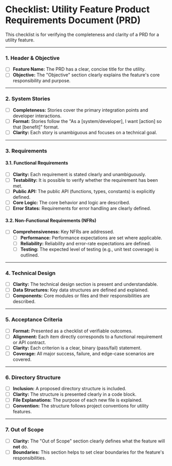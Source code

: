 # Checklist: Utility Feature Product Requirements Document (PRD)

This checklist is for verifying the completeness and clarity of a PRD for a utility feature.

---

### 1. Header & Objective

- [ ] **Feature Name:** The PRD has a clear, concise title for the utility.
- [ ] **Objective:** The "Objective" section clearly explains the feature's core responsibility and purpose.

---

### 2. System Stories

- [ ] **Completeness:** Stories cover the primary integration points and developer interactions.
- [ ] **Format:** Stories follow the "As a [system/developer], I want [action] so that [benefit]" format.
- [ ] **Clarity:** Each story is unambiguous and focuses on a technical goal.

---

### 3. Requirements

#### 3.1. Functional Requirements

- [ ] **Clarity:** Each requirement is stated clearly and unambiguously.
- [ ] **Testability:** It is possible to verify whether the requirement has been met.
- [ ] **Public API:** The public API (functions, types, constants) is explicitly defined.
- [ ] **Core Logic:** The core behavior and logic are described.
- [ ] **Error States:** Requirements for error handling are clearly defined.

#### 3.2. Non-Functional Requirements (NFRs)

- [ ] **Comprehensiveness:** Key NFRs are addressed.
  - [ ] **Performance:** Performance expectations are set where applicable.
  - [ ] **Reliability:** Reliability and error-rate expectations are defined.
  - [ ] **Testing:** The expected level of testing (e.g., unit test coverage) is outlined.

---

### 4. Technical Design

- [ ] **Clarity:** The technical design section is present and understandable.
- [ ] **Data Structures:** Key data structures are defined and explained.
- [ ] **Components:** Core modules or files and their responsibilities are described.

---

### 5. Acceptance Criteria

- [ ] **Format:** Presented as a checklist of verifiable outcomes.
- [ ] **Alignment:** Each item directly corresponds to a functional requirement or API contract.
- [ ] **Clarity:** Each criterion is a clear, binary (pass/fail) statement.
- [ ] **Coverage:** All major success, failure, and edge-case scenarios are covered.

---

### 6. Directory Structure

- [ ] **Inclusion:** A proposed directory structure is included.
- [ ] **Clarity:** The structure is presented clearly in a code block.
- [ ] **File Explanations:** The purpose of each new file is explained.
- [ ] **Convention:** The structure follows project conventions for utility features.

---

### 7. Out of Scope

- [ ] **Clarity:** The "Out of Scope" section clearly defines what the feature will **not** do.
- [ ] **Boundaries:** This section helps to set clear boundaries for the feature's responsibilities.
